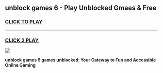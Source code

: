 
## unblock games 6 - Play Unblocked Gmaes & Free
<h3>
<a href="https://news.freeplayer.one?title=unblock_games_6&ref=23F">CLICK TO PLAY</a></h3>
<hr>

<h3>
<a href="https://news.freeplayer.one?title=unblock_games_6&ref=23F">CLICK 2 PLAY</a>
  
</h3>

<a href="https://news.freeplayer.one?title=unblock_games_6&ref=23F/"><img src="https://clearcache.store/games.png"></a>


**unblock games 6 games unblocked: Your Gateway to Fun and Accessible Online Gaming**
